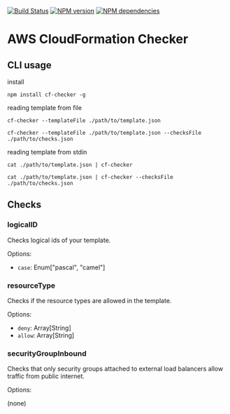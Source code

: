 [![Build Status](https://secure.travis-ci.org/widdix/aws-cf-checker.png)](http://travis-ci.org/widdix/aws-cf-checker)
[![NPM version](https://badge.fury.io/js/aws-cf-checker.png)](http://badge.fury.io/js/aws-cf-checker)
[![NPM dependencies](https://david-dm.org/widdix/aws-cf-checker.png)](https://david-dm.org/widdix/aws-cf-checker)

# AWS CloudFormation Checker

## CLI usage

install

```
npm install cf-checker -g
```

reading template from file

```
cf-checker --templateFile ./path/to/template.json

cf-checker --templateFile ./path/to/template.json --checksFile ./path/to/checks.json
```

reading template from stdin

```
cat ./path/to/template.json | cf-checker

cat ./path/to/template.json | cf-checker --checksFile ./path/to/checks.json
```

## Checks

### logicalID

Checks logical ids of your template.

Options:

* `case`: Enum["pascal", "camel"]

### resourceType

Checks if the resource types are allowed in the template.

Options:

* `deny`: Array[String]
* `allow`: Array[String]

### securityGroupInbound

Checks that only security groups attached to external load balancers allow traffic from public internet.

Options:

(none)
